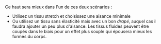 Ce haut sera mieux dans l'un de ces deux scénarios :

*   Utilisez un tissu stretch et choisissez une aisance minimale
*   Ou utilisez un tissu sans élasticité mais avec un bon *drapé*, auquel cas il faudra ajouter un peu plus d'aisance. Les tissus fluides peuvent être coupés dans le biais pour un effet plus souple qui épousera mieux les formes du corps.
